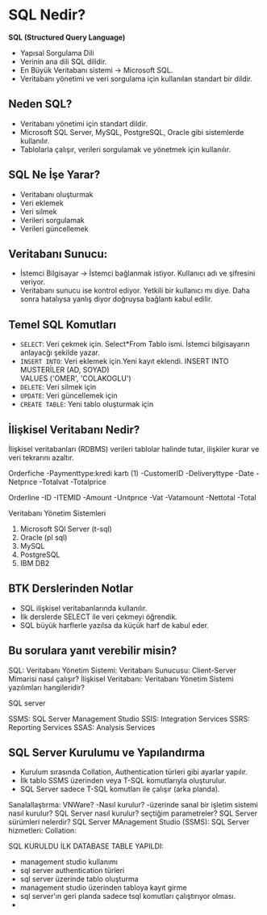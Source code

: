 # SQL Nedir?

**SQL (Structured Query Language)**
 - Yapısal Sorgulama Dili
 - Verinin ana dili SQL dilidir. 
 - En Büyük Veritabanı sistemi -> Microsoft SQL.
 - Veritabanı yönetimi ve veri sorgulama için kullanılan standart bir dildir.

## Neden SQL?

- Veritabanı yönetimi için standart dildir.
- Microsoft SQL Server, MySQL, PostgreSQL, Oracle gibi sistemlerde kullanılır.
- Tablolarla çalışır, verileri sorgulamak ve yönetmek için kullanılır.

## SQL Ne İşe Yarar?

- Veritabanı oluşturmak
- Veri eklemek
- Veri silmek
- Verileri sorgulamak
- Verileri güncellemek

## Veritabanı Sunucu:

- İstemci Bilgisayar -> İstemci bağlanmak istiyor. Kullanıcı adı ve şifresini veriyor. 
- Veritabanı sunucu ise kontrol ediyor. Yetkili bir kullanıcı mı diye. Daha sonra hatalıysa yanlış diyor doğruysa bağlantı kabul edilir.

## Temel SQL Komutları

- `SELECT`: Veri çekmek için. Select*From Tablo ismi. İstemci bilgisayarın anlayacğı şekilde yazar. 
- `INSERT INTO`: Veri eklemek için.Yeni kayıt eklendi. 
INSERT INTO MUSTERİLER (AD, SOYAD)  
VALUES ('OMER', 'COLAKOGLU')
- `DELETE`: Veri silmek için
- `UPDATE`: Veri güncellemek için
- `CREATE TABLE`: Yeni tablo oluşturmak için

## İlişkisel Veritabanı Nedir?

İlişkisel veritabanları (RDBMS) verileri tablolar halinde tutar, ilişkiler kurar ve veri tekrarını azaltır.

Orderfiche
-Paymenttype:kredi kartı (1)
-CustomerID 
-Deliveryttype
-Date
-Netprıce
-Totalvat
-Totalprice

Orderline
-ID
-ITEMID
-Amount
-Unıtprıce
-Vat
-Vatamount
-Nettotal
-Total

Veritabanı Yönetim Sistemleri
1. Microsoft SQl Server (t-sql)
2. Oracle (pl sql)
3. MySQL
4. PostgreSQL
5. IBM DB2

## BTK Derslerinden Notlar

- SQL ilişkisel veritabanlarında kullanılır.
- İlk derslerde SELECT ile veri çekmeyi öğrendik.
- SQL büyük harflerle yazılsa da küçük harf de kabul eder.

## Bu sorulara yanıt verebilir misin?
SQL: 
Veritabanı Yönetim Sistemi:
Veritabanı Sunucusu:
Client-Server Mimarisi nasıl çalışır?
İlişkisel Veritabanı:
Veritabanı Yönetim Sistemi yazılımları hangileridir?

SQL server

SSMS: SQL Server Management Studio
SSIS: Integration Services
SSRS: Reporting Services
SSAS: Analysis Services

## SQL Server Kurulumu ve Yapılandırma
- Kurulum sırasında Collation, Authentication türleri gibi ayarlar yapılır.
- İlk tablo SSMS üzerinden veya T-SQL komutlarıyla oluşturulur.
- SQL Server sadece T-SQL komutları ile çalışır (arka planda).

Sanalallaştırma:
VNWare?
-Nasıl kurulur?
-üzerinde sanal bir işletim sistemi nasıl kurulur?
SQL Server nasıl kurulur? seçtiğim parametreler?
SQL Server sürümleri nelerdir?
SQL Server MAnagement Studio (SSMS):
SQL Server hizmetleri:
Collation:

SQL KURULDU İLK DATABASE TABLE YAPILDI:
- management studio kullanımı
- sql server authentication türleri
- sql server üzerinde tablo oluşturma
- management studio üzerinden tabloya kayıt girme
- sql server'ın geri planda sadece tsql komutları çalıştırıyor olması. 
- 